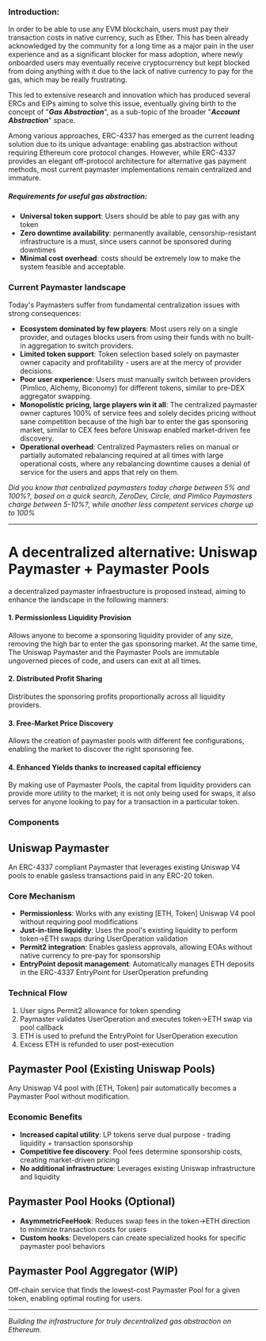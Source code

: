 ### Introduction:

In order to be able to use any EVM blockchain, users must pay their transaction costs in native currency, such as Ether.
This has been already acknowledged by the community for a long time as a major pain in the user experience and as a significant blocker for mass
adoption, where newly onboarded users may eventually receive cryptocurrency but kept blocked from doing anything with it due to the 
lack of native currency to pay for the gas, which may be really frustrating.

This led to extensive research and innovation which has produced several ERCs and EIPs aiming to solve this issue, 
eventually giving birth to the concept of "**_Gas Abstraction_**", as a sub-topic of the broader "**_Account Abstraction_**" space.

Among various approaches, ERC-4337 has emerged as the current leading solution due to its unique advantage: enabling gas abstraction without requiring Ethereum core protocol changes. However, while ERC-4337 provides an elegant off-protocol architecture for alternative gas payment methods, most current paymaster implementations remain centralized and immature. 

##### Requirements for useful gas abstraction:

- **Universal token support**: Users should be able to pay gas with any token
- **Zero downtime availability**: permanently available, censorship-resistant infrastructure is a must, since users cannot be sponsored during downtimes
- **Minimal cost overhead**: costs should be extremely low to make the system feasible and acceptable.



### Current Paymaster landscape

Today's Paymasters suffer from fundamental centralization issues with strong consequences:

- **Ecosystem dominated by few players**: Most users rely on a single provider, and outages blocks users from using their funds with no built-in aggregation to switch providers.
- **Limited token support**: Token selection based solely on paymaster owner capacity and profitability - users are at the mercy of provider decisions.
- **Poor user experience**: Users must manually switch between providers (Pimlico, Alchemy, Biconomy) for different tokens, similar to pre-DEX aggregator swapping.
- **Monopolistic pricing, large players win it all**: The centralized paymaster owner captures 100% of service fees and solely decides pricing without sane competition because of the high bar to enter the gas sponsoring market, similar to CEX fees before Uniswap enabled market-driven fee discovery.
- **Operational overhead**: Centralized Paymasters relies on manual or partially automated rebalancing required at all times with large operational costs, where any rebalancing downtime causes a denial of service for the users and apps that rely on them.


_Did you know that centralized paymasters today charge between 5% and 100%?, based on a quick search, ZeroDev, Circle, and Pimlico Paymasters charge between 5-10%?, while another less competent services charge up to 100%_

---

# A decentralized alternative: Uniswap Paymaster + Paymaster Pools

a decentralized paymaster infraestructure is proposed instead, aiming to enhance the landscape in the following manners:

#### **1. Permissionless Liquidity Provision**
Allows anyone to become a sponsoring liquidity provider of any size, removing the high bar to enter the gas sponsoring market.
At the same time, The Uniswap Paymaster and the Paymaster Pools are immutable ungoverned pieces of code, and users can exit at all times.

#### **2. Distributed Profit Sharing**
Distributes the sponsoring profits proportionally across all liquidity providers.

#### **3. Free-Market Price Discovery**
Allows the creation of paymaster pools with different fee configurations, enabling the market to discover the right sponsoring fee.

#### **4. Enhanced Yields thanks to increased capital efficiency** 
By making use of Paymaster Pools, the capital from liquidity providers can provide more utility to the market; 
it is not only being used for swaps, it also serves for anyone looking to pay for a transaction in a particular token.

### Components

## Uniswap Paymaster
An ERC-4337 compliant Paymaster that leverages existing Uniswap V4 pools to enable gasless transactions paid in any ERC-20 token.

### Core Mechanism
- **Permissionless**: Works with any existing [ETH, Token] Uniswap V4 pool without requiring pool modifications
- **Just-in-time liquidity**: Uses the pool's existing liquidity to perform token→ETH swaps during UserOperation validation
- **Permit2 integration**: Enables gasless approvals, allowing EOAs without native currency to pre-pay for sponsorship
- **EntryPoint deposit management**: Automatically manages ETH deposits in the ERC-4337 EntryPoint for UserOperation prefunding

### Technical Flow
1. User signs Permit2 allowance for token spending
2. Paymaster validates UserOperation and executes token→ETH swap via pool callback
3. ETH is used to prefund the EntryPoint for UserOperation execution
4. Excess ETH is refunded to user post-execution

## Paymaster Pool (Existing Uniswap Pools)
Any Uniswap V4 pool with [ETH, Token] pair automatically becomes a Paymaster Pool without modification.

### Economic Benefits
- **Increased capital utility**: LP tokens serve dual purpose - trading liquidity + transaction sponsorship
- **Competitive fee discovery**: Pool fees determine sponsorship costs, creating market-driven pricing
- **No additional infrastructure**: Leverages existing Uniswap infrastructure and liquidity

## Paymaster Pool Hooks (Optional)
- **AsymmetricFeeHook**: Reduces swap fees in the token→ETH direction to minimize transaction costs for users
- **Custom hooks**: Developers can create specialized hooks for specific paymaster pool behaviors

## Paymaster Pool Aggregator (WIP)
Off-chain service that finds the lowest-cost Paymaster Pool for a given token, enabling optimal routing for users.


---

*Building the infrastructure for truly decentralized gas abstraction on Ethereum.*
